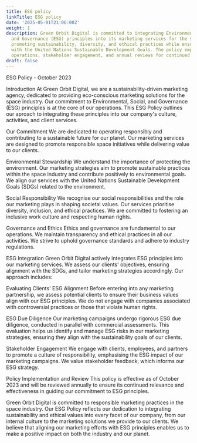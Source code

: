 ```yaml
---
title: ESG policy
linkTitle: ESG policy
date: '2025-05-01T21:06:00Z'
weight: 1
description: Green Orbit Digital is committed to integrating Environmental, Social,
  and Governance (ESG) principles into its marketing services for the space industry,
  promoting sustainability, diversity, and ethical practices while ensuring alignment
  with the United Nations Sustainable Development Goals. The policy emphasizes responsible
  operations, stakeholder engagement, and annual reviews for continued effectiveness.
draft: false
---
```



ESG Policy - October 2023

Introduction
At Green Orbit Digital, we are a sustainability-driven marketing agency, dedicated to providing eco-conscious marketing solutions for the space industry. Our commitment to Environmental, Social, and Governance (ESG) principles is at the core of our operations. This ESG Policy outlines our aproach to integrating these principles into our company's culture, activities, and client services.

Our Commitment
We are dedicated to operating responsibly and contributing to a sustainable future for our planet. Our marketing services are designed to promote responsible space initiatives while delivering value to our clients.

Environmental Stewardship
We understand the importance of protecting the environment. Our marketing strategies aim to promote sustainable practices within the space industry and contribute positively to environmental goals. We align our services with the United Nations Sustainable Development Goals (SDGs) related to the environment.

Social Responsibility
We recognise our social responsibilities and the role our marketing plays in shaping societal values. Our services prioritise diversity, inclusion, and ethical practices. We are committed to fostering an inclusive work culture and respecting human rights.

Governance and Ethics
Ethics and governance are fundamental to our operations. We maintain transparency and ethical practices in all our activities. We strive to uphold governance standards and adhere to industry regulations.

ESG Integration
Green Orbit Digital actively integrates ESG principles into our marketing services. We assess our clients' objectives, ensuring alignment with the SDGs, and tailor marketing strategies accordingly. Our approach includes:

Evaluating Clients' ESG Alignment
Before entering into any marketing partnership, we assess potential clients to ensure their business values align with our ESG principles. We do not engage with companies associated with controversial practices or those that violate human rights.

ESG Due Diligence
Our marketing campaigns undergo rigorous ESG due diligence, conducted in parallel with commercial assessments. This evaluation helps us identify and manage ESG risks in our marketing strategies, ensuring they align with the sustainability goals of our clients.

Stakeholder Engagement
We engage with clients, employees, and partners to promote a culture of responsibility, emphasising the ESG impact of our marketing campaigns. We value stakeholder feedback, which informs our ESG strategy.

Policy Implementation and Review
This policy is effective as of October 2023 and will be reviewed annually to ensure its continued relevance and effectiveness in guiding our commitment to ESG principles.

Green Orbit Digital is committed to responsible marketing practices in the space industry. Our ESG Policy reflects our dedication to integrating sustainability and ethical values into every facet of our company, from our internal culture to the marketing solutions we provide to our clients. We believe that aligning our marketing efforts with ESG principles enables us to make a positive impact on both the industry and our planet.


